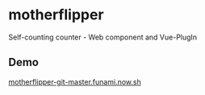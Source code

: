# motherflipper
Self-counting counter - Web component and Vue-PlugIn

## Demo
[motherflipper-git-master.funami.now.sh](https://motherflipper-git-master.funami.now.sh)
